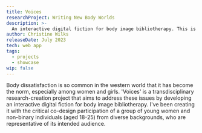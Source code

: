```yaml
---
title: Voices
researchProject: Writing New Body Worlds
description: >-
  An interactive digital fiction for body image bibliotherapy. This is an international research-creation project with the participation of a group of young women and non-binary individuals from diverse backgrounds. We aim to address body dissatisfaction, which is so prevalent it has become the norm.
author: Christine Wilks
releaseDate: July 2023
tech: web app
tags:
  - projects
  - showcase
wip: false
---
```



Body dissatisfaction is so common in the western world that it has become the norm, especially among women and girls. 'Voices' is a transdisciplinary research-creation project that aims to address these issues by developing an interactive digital fiction for body image bibliotherapy. I've been creating it with the critical co-design participation of a group of young women and non-binary individuals (aged 18-25) from diverse backgrounds, who are representative of its intended audience.

